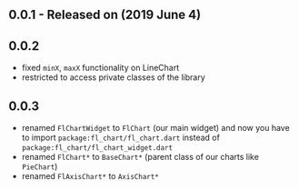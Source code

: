 ## 0.0.1 - Released on (2019 June 4)

## 0.0.2
* fixed `minX`, `maxX` functionality on LineChart
* restricted to access private classes of the library

## 0.0.3
* renamed `FlChartWidget` to `FlChart` (our main widget) and now you have to import `package:fl_chart/fl_chart.dart` instead of `package:fl_chart/fl_chart_widget.dart`
* renamed `FlChart*` to `BaseChart*` (parent class of our charts like `PieChart`)
* renamed `FlAxisChart*` to `AxisChart*`